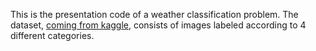 This is the presentation code of a weather classification problem.
The dataset, [coming from kaggle](https://www.kaggle.com/datasets/somesh24/multiclass-images-for-weather-classification?select=dataset2), consists of images labeled according to 4 different categories.
